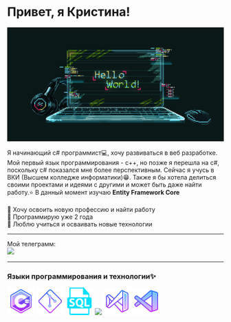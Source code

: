 # Привет, я Кристина!
![Header](https://github.com/KormichKristina/KormichKristina/blob/main/assets/ProgrammingGif.gif)

Я начинающий с# программист💻, хочу развиваться в веб разработке. Мой первый язык программирования - c++, но позже я перешла на c#, поскольку c# показался мне более перспективным. Сейчас я учусь в ВКИ (Высшем колледже информатики)😁. Также я бы хотела делиться своими проектами и идеями с другими и может быть даже найти работу.⭐ В данный момент изучаю **Entity Framework Core**<br><br>
💖 Хочу освоить новую профессию и найти работу<br>
💖 Программирую уже 2 года<br>
💖 Люблю учиться и осваивать новые технологии<br>
***

Мой телеграмм: <br>
<a href="https://t.me/KristyKor"><img src="https://pngicon.ru/file/uploads/telegram.png" width=30px/></a>

***

### Языки программирования и технологии✨

<img src="https://github.com/KormichKristina/KormichKristina/blob/main/assets/icons8-c-sharp-logo.svg" height = 64px/>
<img src="https://github.com/KormichKristina/KormichKristina/blob/main/assets/icons8-git.svg"height = 64px/>
<img src="https://github.com/KormichKristina/KormichKristina/blob/main/assets/sql-file-format.png"height = 64px/>
<img src="https://img.shields.io/badge/Entity Framework core-001421?style=for-the-badge"/>
<img src="https://github.com/KormichKristina/KormichKristina/blob/main/assets/icons8-visual-studio.svg"height = 64px/>
<img src="https://github.com/KormichKristina/KormichKristina/blob/main/assets/icons8-%D0%BA%D0%BE%D0%B4-%D0%B2%D0%B8%D0%B7%D1%83%D0%B0%D0%BB%D1%8C%D0%BD%D0%BE%D0%B9-%D1%81%D1%82%D1%83%D0%B4%D0%B8%D0%B8-2019.svg"height = 64px/>

